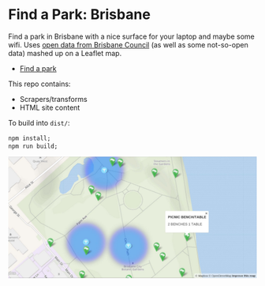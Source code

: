 Find a Park: Brisbane
=====================

Find a park in Brisbane with a nice surface for your laptop and maybe some wifi. Uses [open data from Brisbane Council](https://www.data.brisbane.qld.gov.au/) (as well as some not-so-open data) mashed up on a Leaflet map.

* [Find a park](https://findapark.kyd.com.au/)

This repo contains:

* Scrapers/transforms
* HTML site content

To build into `dist/`:

```
npm install;
npm run build;
```
![Find a Park!](html/promo.jpg)
